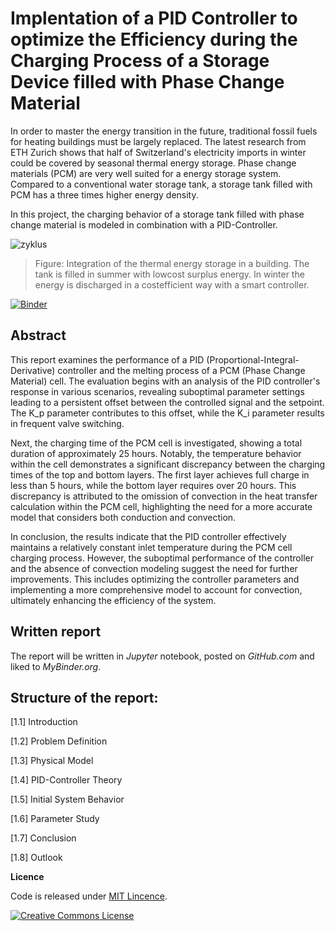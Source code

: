 # Implentation of a PID Controller to optimize the Efficiency during the Charging Process of a Storage Device filled with Phase Change Material
In order to master the energy transition in the future, traditional fossil fuels for heating buildings must be largely replaced. 
The latest research from ETH Zurich shows that half of Switzerland's electricity imports in winter could be covered by seasonal thermal energy storage. Phase change materials (PCM) are very well suited for a energy storage system. Compared to a conventional water storage tank, a storage tank filled with PCM has a three times higher energy density.

In this project, the charging behavior of a storage tank filled with phase change material is modeled in combination with a PID-Controller.

![zyklus](https://user-images.githubusercontent.com/90027713/204542465-0dc1ef17-8bbe-499c-9371-9ef3072c129b.PNG)
> Figure: Integration of the thermal energy storage in a building. The tank is filled in summer with lowcost surplus energy. In winter the energy is discharged in a costefficient way with a smart controller.

[![Binder](https://mybinder.org/badge_logo.svg)](https://mybinder.org/v2/gh/selinapfyffer/dm4bm-pcm_melting.git/HEAD)

## Abstract
This report examines the performance of a PID (Proportional-Integral-Derivative) controller and the melting process of a PCM (Phase Change Material) cell. The evaluation begins with an analysis of the PID controller's response in various scenarios, revealing suboptimal parameter settings leading to a persistent offset between the controlled signal and the setpoint. The K_p parameter contributes to this offset, while the K_i parameter results in frequent valve switching.

Next, the charging time of the PCM cell is investigated, showing a total duration of approximately 25 hours. Notably, the temperature behavior within the cell demonstrates a significant discrepancy between the charging times of the top and bottom layers. The first layer achieves full charge in less than 5 hours, while the bottom layer requires over 20 hours. This discrepancy is attributed to the omission of convection in the heat transfer calculation within the PCM cell, highlighting the need for a more accurate model that considers both conduction and convection.

In conclusion, the results indicate that the PID controller effectively maintains a relatively constant inlet temperature during the PCM cell charging process. However, the suboptimal performance of the controller and the absence of convection modeling suggest the need for further improvements. This includes optimizing the controller parameters and implementing a more comprehensive model to account for convection, ultimately enhancing the efficiency of the system.

## Written report
The report will be written in *Jupyter* notebook, posted on *GitHub.com* and liked to *MyBinder.org*.

## Structure of the report:
[1.1] Introduction

[1.2] Problem Definition

[1.3] Physical Model

[1.4] PID-Controller Theory

[1.5] Initial System Behavior

[1.6] Parameter Study

[1.7] Conclusion

[1.8] Outlook

**Licence**

Code is released under [MIT Lincence](https://choosealicense.com/licenses/mit/).

[![Creative Commons License](http://i.creativecommons.org/l/by/4.0/88x31.png)](http://creativecommons.org/licenses/by/4.0/)
